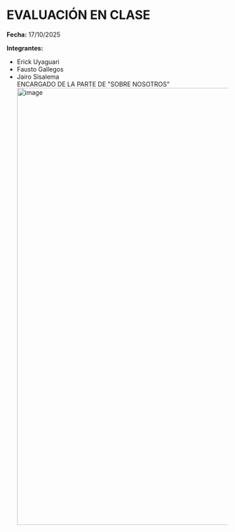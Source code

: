 # EVALUACIÓN EN CLASE

**Fecha:** 17/10/2025  

**Integrantes:**  
- Erick Uyaguari  
- Fausto Gallegos
- Jairo Sisalema  
ENCARGADO DE LA PARTE DE "SOBRE NOSOTROS"
  <img width="1911" height="995" alt="image" src="https://github.com/user-attachments/assets/e899f86b-bd75-4464-8b4a-f9959b58b925" />
